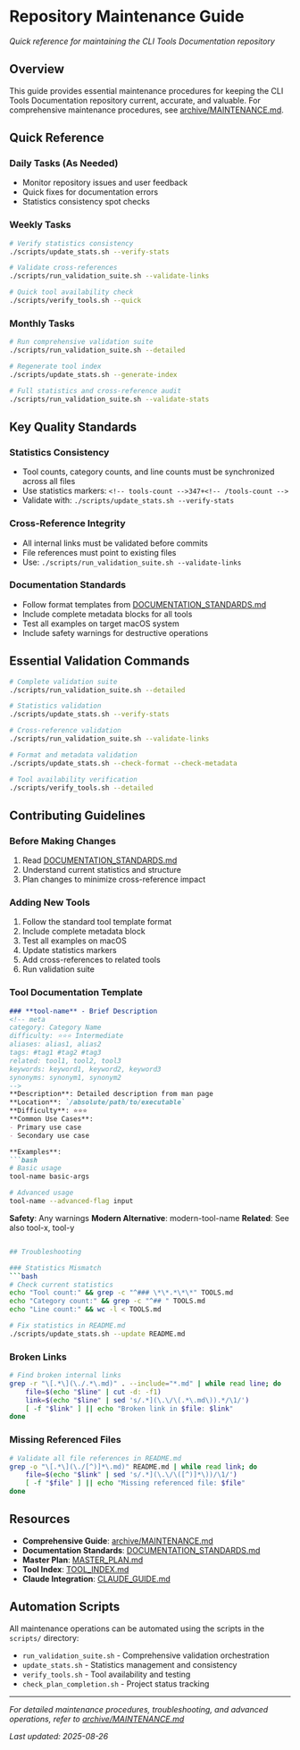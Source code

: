 # Repository Maintenance Guide

*Quick reference for maintaining the CLI Tools Documentation repository*

## Overview

This guide provides essential maintenance procedures for keeping the CLI Tools Documentation repository current, accurate, and valuable. For comprehensive maintenance procedures, see [archive/MAINTENANCE.md](../archive/MAINTENANCE.md).

## Quick Reference

### Daily Tasks (As Needed)
- Monitor repository issues and user feedback
- Quick fixes for documentation errors
- Statistics consistency spot checks

### Weekly Tasks

```bash
# Verify statistics consistency
./scripts/update_stats.sh --verify-stats

# Validate cross-references
./scripts/run_validation_suite.sh --validate-links

# Quick tool availability check
./scripts/verify_tools.sh --quick
```

### Monthly Tasks

```bash
# Run comprehensive validation suite
./scripts/run_validation_suite.sh --detailed

# Regenerate tool index
./scripts/update_stats.sh --generate-index

# Full statistics and cross-reference audit
./scripts/run_validation_suite.sh --validate-stats
```

## Key Quality Standards

### Statistics Consistency
- Tool counts, category counts, and line counts must be synchronized across all files
- Use statistics markers: `<!-- tools-count -->347+<!-- /tools-count -->`
- Validate with: `./scripts/update_stats.sh --verify-stats`

### Cross-Reference Integrity
- All internal links must be validated before commits
- File references must point to existing files
- Use: `./scripts/run_validation_suite.sh --validate-links`

### Documentation Standards
- Follow format templates from [DOCUMENTATION_STANDARDS.md](./DOCUMENTATION_STANDARDS.md)
- Include complete metadata blocks for all tools
- Test all examples on target macOS system
- Include safety warnings for destructive operations

## Essential Validation Commands

```bash
# Complete validation suite
./scripts/run_validation_suite.sh --detailed

# Statistics validation
./scripts/update_stats.sh --verify-stats

# Cross-reference validation  
./scripts/run_validation_suite.sh --validate-links

# Format and metadata validation
./scripts/update_stats.sh --check-format --check-metadata

# Tool availability verification
./scripts/verify_tools.sh --detailed
```

## Contributing Guidelines

### Before Making Changes
1. Read [DOCUMENTATION_STANDARDS.md](./DOCUMENTATION_STANDARDS.md)
2. Understand current statistics and structure
3. Plan changes to minimize cross-reference impact

### Adding New Tools
1. Follow the standard tool template format
2. Include complete metadata block
3. Test all examples on macOS
4. Update statistics markers
5. Add cross-references to related tools
6. Run validation suite

### Tool Documentation Template

```markdown
### **tool-name** - Brief Description
<!-- meta
category: Category Name
difficulty: ⭐⭐⭐ Intermediate
aliases: alias1, alias2
tags: #tag1 #tag2 #tag3
related: tool1, tool2, tool3
keywords: keyword1, keyword2, keyword3
synonyms: synonym1, synonym2
-->
**Description**: Detailed description from man page
**Location**: `/absolute/path/to/executable`
**Difficulty**: ⭐⭐⭐
**Common Use Cases**:
- Primary use case
- Secondary use case

**Examples**:
```bash
# Basic usage
tool-name basic-args

# Advanced usage
tool-name --advanced-flag input
```

**Safety**: Any warnings
**Modern Alternative**: modern-tool-name
**Related**: See also tool-x, tool-y

```bash

## Troubleshooting

### Statistics Mismatch
```bash
# Check current statistics
echo "Tool count:" && grep -c "^### \*\*.*\*\*" TOOLS.md
echo "Category count:" && grep -c "^## " TOOLS.md  
echo "Line count:" && wc -l < TOOLS.md

# Fix statistics in README.md
./scripts/update_stats.sh --update README.md
```

### Broken Links

```bash
# Find broken internal links
grep -r "\[.*\](\./.*\.md)" . --include="*.md" | while read line; do
    file=$(echo "$line" | cut -d: -f1)
    link=$(echo "$line" | sed 's/.*](\.\/\(.*\.md\)).*/\1/')
    [ -f "$link" ] || echo "Broken link in $file: $link"
done
```

### Missing Referenced Files

```bash
# Validate all file references in README.md
grep -o "\[.*\](\./[^)]*\.md)" README.md | while read link; do
    file=$(echo "$link" | sed 's/.*](\.\/\([^)]*\))/\1/')
    [ -f "$file" ] || echo "Missing referenced file: $file"
done
```

## Resources

- **Comprehensive Guide**: [archive/MAINTENANCE.md](../archive/MAINTENANCE.md)
- **Documentation Standards**: [DOCUMENTATION_STANDARDS.md](./DOCUMENTATION_STANDARDS.md)  
- **Master Plan**: [MASTER_PLAN.md](../MASTER_PLAN.md)
- **Tool Index**: [TOOL_INDEX.md](./TOOL_INDEX.md)
- **Claude Integration**: [CLAUDE_GUIDE.md](./CLAUDE_GUIDE.md)

## Automation Scripts

All maintenance operations can be automated using the scripts in the `scripts/` directory:

- `run_validation_suite.sh` - Comprehensive validation orchestration
- `update_stats.sh` - Statistics management and consistency
- `verify_tools.sh` - Tool availability and testing
- `check_plan_completion.sh` - Project status tracking

---

*For detailed maintenance procedures, troubleshooting, and advanced operations, refer to [archive/MAINTENANCE.md](../archive/MAINTENANCE.md)*

*Last updated: 2025-08-26*
